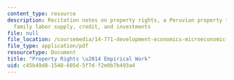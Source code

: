 ```yaml
---
content_type: resource
description: Recitation notes on property rights, a Peruvian property titling program,
  family labor supply, credit, and investments
file: null
file_location: /coursemedia/14-771-development-economics-microeconomic-issues-and-policy-models-fall-2008/c45b49d81548605d5f7df2e0b7b493a4_rec11.pdf
file_type: application/pdf
resourcetype: Document
title: "Property Rights \u2014 Empirical Work"
uid: c45b49d8-1548-605d-5f7d-f2e0b7b493a4
---
```


